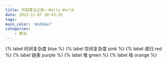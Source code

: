 ```yaml
---
title: 开启算法之旅——Hello World
date: 2023-11-07 10:43:29
tags:
main_color: '#a5b6e7'
categories:
	- 算法
---
```


{% label 时间复杂度 blue %} {% label 空间复杂度 pink %} {% label 递归 red %} {% label 链表 purple %} {% label 堆 green %} {% label 栈 orange %}






